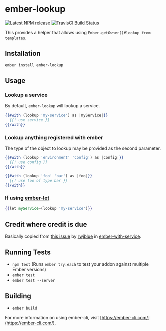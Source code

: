 # ember-lookup
[![Latest NPM release][npm-badge]][npm-badge-url]
[![TravisCI Build Status][travis-badge]][travis-badge-url]

[npm-badge]: https://img.shields.io/npm/v/ember-lookup.svg
[npm-badge-url]: https://www.npmjs.com/package/ember-lookup
[travis-badge]: https://img.shields.io/travis/kturney/ember-lookup/master.svg
[travis-badge-url]: https://travis-ci.org/kturney/ember-lookup

This provides a helper that allows using `Ember.getOwner()#lookup from templates`.

## Installation

```sh
ember install ember-lookup
```

## Usage

### Lookup a service
By default, `ember-lookup` will lookup a service.
```hbs
{{#with (lookup 'my-service') as |myService|}}
  {{! use service }}
{{/with}}
```

### Lookup anything registered with ember
The type of the object to lookup may be provided as the second parameter.
```hbs
{{#with (lookup 'environment' 'config') as |config|}}
  {{! use config }}
{{/with}}
```

```hbs
{{#with (lookup 'foo' 'bar') as |foo|}}
  {{! use foo of type bar }}
{{/with}}
```

### If using [ember-let](https://github.com/thefrontside/ember-let)
```hbs
{{let myService=(lookup 'my-service')}}
```

## Credit where credit is due
Basically copied from [this issue](https://github.com/rtablada/ember-with-service/issues/2) by [rwjblue](https://github.com/rwjblue) in [ember-with-service](https://github.com/rtablada/ember-with-service).

## Running Tests

* `npm test` (Runs `ember try:each` to test your addon against multiple Ember versions)
* `ember test`
* `ember test --server`

## Building

* `ember build`

For more information on using ember-cli, visit [https://ember-cli.com/](https://ember-cli.com/).
